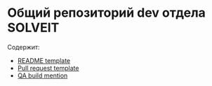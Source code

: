 # Общий репозиторий dev отдела SOLVEIT

Содержит:
- [README template](./README_template.md)
- [Pull request template](./PULL_REQUEST_TEMPLATE.md)
- [QA build mention](./SLACK_QA_MENTION.md)

